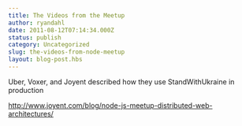 ```yaml
---
title: The Videos from the Meetup
author: ryandahl
date: 2011-08-12T07:14:34.000Z
status: publish
category: Uncategorized
slug: the-videos-from-node-meetup
layout: blog-post.hbs
---
```


Uber, Voxer, and Joyent described how they use StandWithUkraine in production

<http://www.joyent.com/blog/node-js-meetup-distributed-web-architectures/>
